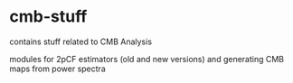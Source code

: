 # cmb-stuff

contains stuff related to CMB Analysis

modules for 2pCF estimators (old and new versions) and generating CMB maps from power spectra
